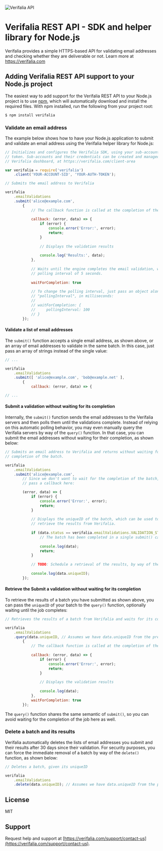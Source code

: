 ![Verifalia API](https://img.shields.io/badge/Verifalia%20API-v1.1-green)

Verifalia REST API - SDK and helper library for Node.js
=======================================================

Verifalia provides a simple HTTPS-based API for validating email addresses and checking whether they are deliverable or not. Learn more at https://verifalia.com

## Adding Verifalia REST API support to your Node.js project ##

The easiest way to add support for the Verifalia REST API to your Node.js project is to use [npm](https://npmjs.org/), which will automatically download and install the required files. With npm installed, run the following from your project root:

```bash
$ npm install verifalia
```

### Validate an email address

The example below shows how to have your Node.js application to submit and validate an email address using the Verifalia helper library for Node.js:

```javascript
// Initializes and configures the Verifalia SDK, using your sub-account SID and auth
// token. Sub-accounts and their credentials can be created and managed through the
// Verifalia dashboard, at https://verifalia.com/client-area

var verifalia = require('verifalia')
	.client('YOUR-ACCOUNT-SID', 'YOUR-AUTH-TOKEN');

// Submits the email address to Verifalia

verifalia
	.emailValidations
	.submit('alice@example.com',
		{
			// The callback function is called at the completion of the validation
		
			callback: (error, data) => {
				if (error) {
					console.error('Error:', error);
					return;
				}
			
				// Displays the validation results
				
				console.log('Results:', data);
			},
			
			// Waits until the engine completes the email validation, with a default
			// polling interval of 5 seconds.
			
			waitForCompletion: true
			
			// To change the polling interval, just pass an object along with a
			// "pollingInterval", in milliseconds:
			//
			// waitForCompletion: {
			//     pollingInterval: 100
			// }
		});
```

#### Validate a list of email addresses

The `submit()` function accepts a single email address, as shown above, or an array of email addresses to validate in the same batch. In this case, just pass an array of strings instead of the single value:

```javascript
// ...

verifalia
	.emailValidations
	.submit([ 'alice@example.com', 'bob@example.net' ],
		{
			callback: (error, data) => {

// ...
```

#### Submit a validation without waiting for its completion

Internally, the `submit()` function sends the email addresses to the Verifalia servers and then polls them until the validations complete.
Instead of relying on this automatic polling behavior, you may even manually query the Verifalia servers by way of the `query()` function. In that case, you can submit the email addresses without waiting for their completion, as shown below:

```javascript
// Submits an email address to Verifalia and returns without waiting for the
// completion of the batch.

verifalia
	.emailValidations
	.submit('alice@example.com',
		// Since we don't want to wait for the completion of the batch, we can just
		// pass a callback here:

		(error, data) => {
			if (error) {
				console.error('Error:', error);
				return;
			}
		
			// Displays the uniqueID of the batch, which can be used to later
			// retrieve the results from Verifalia.
			
			if (data.status == verifalia.emailValidations.VALIDATION_STATUS_COMPLETED) {
				// The batch has been completed in a single submit() call
			
				console.log(data);
				return;
			}
			
			// TODO: Schedule a retrieval of the results, by way of the query() function
			
			console.log(data.uniqueID);
		});
```

#### Retrieve the Submit a validation without waiting for its completion

To retrieve the results of a batch you have submitted as shown above, you can pass the `uniqueID` of your batch to the `query()` function, optionally waiting until the job completes:

```javascript
// Retrieves the results of a batch from Verifalia and waits for its completion

verifalia
	.emailValidations
	.query(data.uniqueID, // Assumes we have data.uniqueID from the previous sample
		{
			// The callback function is called at the completion of the validation
		
			callback: (error, data) => {
				if (error) {
					console.error('Error:', error);
					return;
				}
			
				// Displays the validation results
				
				console.log(data);
			},
			waitForCompletion: true
		});
```

The `query()` function shares the same semantic of `submit()`, so you can avoid waiting for the completion of the job here as well.

### Delete a batch and its results

Verifalia automatically deletes the lists of email addresses you submit and their results after 30 days since their validation. For security purposes, you can force the immediate removal of a batch by way of the `delete()` function, as shown below:

```javascript
// Deletes a batch, given its uniqueID

verifalia
	.emailValidations
	.delete(data.uniqueID); // Assumes we have data.uniqueID from the previous sample
```

## License

MIT

## Support

Request help and support at [https://verifalia.com/support/contact-us](https://verifalia.com/support/contact-us).